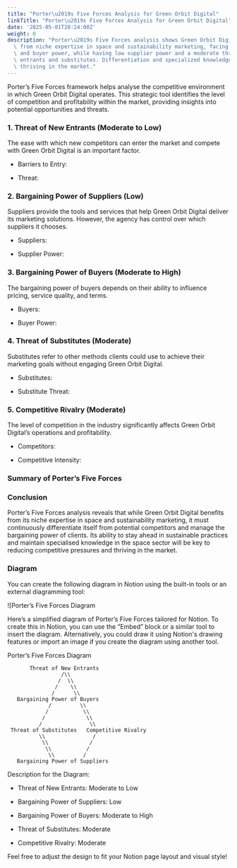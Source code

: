 ```yaml
---
title: "Porter\u2019s Five Forces Analysis for Green Orbit Digital"
linkTitle: "Porter\u2019s Five Forces Analysis for Green Orbit Digital"
date: '2025-05-01T20:24:00Z'
weight: 0
description: "Porter\u2019s Five Forces analysis shows Green Orbit Digital benefits\
  \ from niche expertise in space and sustainability marketing, facing moderate competition\
  \ and buyer power, while having low supplier power and a moderate threat from new\
  \ entrants and substitutes. Differentiation and specialized knowledge are key to\
  \ thriving in the market."
---
```



Porter’s Five Forces framework helps analyse the competitive environment in which Green Orbit Digital operates. This strategic tool identifies the level of competition and profitability within the market, providing insights into potential opportunities and threats.

### 1. Threat of New Entrants (Moderate to Low)

<!-- Unsupported block type: divider -->

The ease with which new competitors can enter the market and compete with Green Orbit Digital is an important factor.

- Barriers to Entry:

- Threat:

### 2. Bargaining Power of Suppliers (Low)

<!-- Unsupported block type: divider -->

Suppliers provide the tools and services that help Green Orbit Digital deliver its marketing solutions. However, the agency has control over which suppliers it chooses.

- Suppliers:

- Supplier Power:

### 3. Bargaining Power of Buyers (Moderate to High)

<!-- Unsupported block type: divider -->

The bargaining power of buyers depends on their ability to influence pricing, service quality, and terms.

- Buyers:

- Buyer Power:

### 4. Threat of Substitutes (Moderate)

<!-- Unsupported block type: divider -->

Substitutes refer to other methods clients could use to achieve their marketing goals without engaging Green Orbit Digital.

- Substitutes:

- Substitute Threat:

### 5. Competitive Rivalry (Moderate)

<!-- Unsupported block type: divider -->

The level of competition in the industry significantly affects Green Orbit Digital’s operations and profitability.

- Competitors:

- Competitive Intensity:

### Summary of Porter’s Five Forces

<!-- Unsupported block type: table -->

### Conclusion

Porter’s Five Forces analysis reveals that while Green Orbit Digital benefits from its niche expertise in space and sustainability marketing, it must continuously differentiate itself from potential competitors and manage the bargaining power of clients. Its ability to stay ahead in sustainable practices and maintain specialised knowledge in the space sector will be key to reducing competitive pressures and thriving in the market.

<!-- Unsupported block type: divider -->

### Diagram

You can create the following diagram in Notion using the built-in tools or an external diagramming tool:

![Porter’s Five Forces Diagram

Here’s a simplified diagram of Porter’s Five Forces tailored for Notion. To create this in Notion, you can use the “Embed” block or a similar tool to insert the diagram. Alternatively, you could draw it using Notion's drawing features or import an image if you create the diagram using another tool.

<!-- Unsupported block type: divider -->

Porter’s Five Forces Diagram

```plain text
       Threat of New Entrants
                 /\\
                /  \\
               /    \\
              /      \\
   Bargaining Power of Buyers
             /         \\
            /           \\
           /             \\
          /               \\
 Threat of Substitutes   Competitive Rivalry
          \\               /
           \\             /
            \\           /
             \\         /
   Bargaining Power of Suppliers

```

Description for the Diagram:

- Threat of New Entrants: Moderate to Low

- Bargaining Power of Suppliers: Low

- Bargaining Power of Buyers: Moderate to High

- Threat of Substitutes: Moderate

- Competitive Rivalry: Moderate

<!-- Unsupported block type: divider -->

Feel free to adjust the design to fit your Notion page layout and visual style!